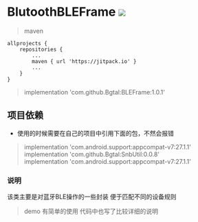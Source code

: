
# BlutoothBLEFrame [![](https://jitpack.io/v/Bgtal/BLEFrame.svg)](https://jitpack.io/#Bgtal/BLEFrame)
> maven
```  
allprojects {
    repositories {
        ...
        maven { url 'https://jitpack.io' }
        ...
    }
}
```

> implementation 'com.github.Bgtal:BLEFrame:1.0.1'

## 项目依赖
* 使用的时候需要在自己的项目中引用下面的包，不然会报错
> implementation 'com.android.support:appcompat-v7:27.1.1'  
> implementation 'com.github.Bgtal:SnbUtil:0.0.8'  
> implementation 'com.android.support:appcompat-v7:27.1.1'

### 说明

该类主要是对蓝牙BLE操作的一些封装
便于匹配不同的设备规则

> demo 有简单的使用
> 代码中也写了比较详细的说明

